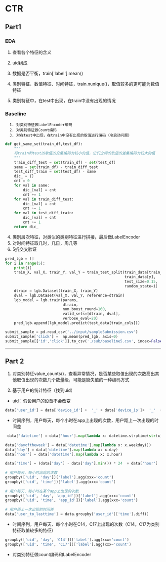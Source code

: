 # CTR
## Part1
### EDA

1.  查看各个特征的含义

2.  uid组成

3.  数据是否平衡，train['label'].mean()

4.  类别特征、数值特征、时间特征，train.nunique()，取值较多的更可能为数值特征

5.  类别特征中，在test中出现，在train中没有出现的情况

### Baseline

      1. 对类别特征做LabelEncoder编码
      2. 对类别特征做Count编码
      3. 对在test中出现，在train中没有出现的取值进行编码（冷启动问题）
```python
def get_same_set(train_df,test_df):
    """
    将train和test的取值的交集编码为较小的值，它们之间的取值的差集编码为较大的值
    """
    train_diff_test = set(train_df) - set(test_df)
    same = set(train_df) - train_diff_test
    test_diff_train = set(test_df) - same
    dic_ = {}
    cnt = 0
    for val in same:
        dic_[val] = cnt
        cnt += 1
    for val in train_diff_test:
        dic_[val] = cnt
        cnt += 1
    for val in test_diff_train:
        dic_[val] = cnt
        cnt += 1
    return dic_ 
```

   4. 类别层次特征，对类似的类别特征进行拼接，最后做LabelEncoder
   5. 对时间特征取几时，几日，周几等
   6. 5折交叉验证
```python
pred_lgb = []
for i in range(5):
    print(i)
    train_X, val_X, train_Y, val_Y = train_test_split(train_data[train_cols],
                                                      train_data[y],
                                                      test_size=0.15,
                                                      random_state=i)
    dtrain = lgb.Dataset(train_X, train_Y)
    dval = lgb.Dataset(val_X, val_Y, reference=dtrain) 
    lgb_model = lgb.train(params,
                          dtrain,
                          num_boost_round=160,
                          valid_sets=[dtrain, dval],
                          verbose_eval=20)   
    pred_lgb.append(lgb_model.predict(test_data[train_cols])) 

submit_sample = pd.read_csv('../input/sampleSubmission.csv')
submit_sample['click'] =  np.mean(pred_lgb, axis=0)
submit_sample[['id','click']].to_csv('./sub/baseline5.csv', index=False)
```

---

## Part 2

1.  对类别特征value_counts()，查看异常情况，是否某些取值出现的次数高出其他取值出现的次数几个数量级，可能是缺失值的一种编码方式

2.  基于用户的统计特征（找到uid）

- uid：假设用户的设备不会改变
```python
data['user_id'] = data['device_id'] +  '_' + data['device_ip']+  '_'  + data['device_model']
```
- 时间序列，用户每天，每个小时在app上出现的次数，用户距上一次出现的时间差

```python
 data['datetime'] = data['hour'].map(lambda x: datetime.strptime(str(x), '%y%m%d%H'))
           
data['dayoftheweek'] = data['datetime'].map(lambda x: x.weekday())
data['day'] = data['datetime'].map(lambda x: x.day)
data['hour'] = data['datetime'].map(lambda x: x.hour)
           
data['time'] = (data['day'] - data['day'].min()) * 24  + data['hour']
           
# 用户每天、每小时出现的次数
groupby(['uid', 'day'])['label'].agg(xxx='count')
groupby(['uid', 'time'])['label'].agg(xxx='count')
                
# 用户每天、每小时在某个app上出现的次数
groupby(['uid', 'day', 'app_id'])['label'].agg(xxx='count')
groupby(['uid', 'time', 'app_id'])['label'].agg(xxx='count')
           
# 用户距上一次出现的时间差
data['user_to_lasttime'] = data.groupby('user_id')['time'].diff()
```
- 时间序列，用户每天、每个小时在C14，C17上出现的次数（C14，C17为类别特征取值较多的特征）
  
```python
groupby(['uid', 'day', 'C14'])['label'].agg(xxx='count')
groupby(['uid', 'time', 'C17'])['label'].agg(xxx='count')
```

-   对类别特征做count编码和LabelEncoder